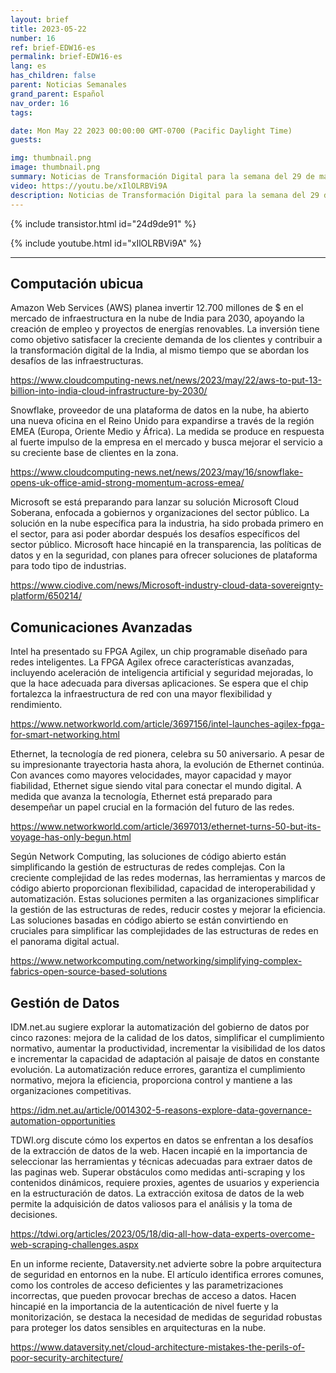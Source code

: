 ```yaml
---
layout: brief
title: 2023-05-22
number: 16
ref: brief-EDW16-es
permalink: brief-EDW16-es
lang: es
has_children: false
parent: Noticias Semanales
grand_parent: Español
nav_order: 16
tags:

date: Mon May 22 2023 00:00:00 GMT-0700 (Pacific Daylight Time)
guests:

img: thumbnail.png
image: thumbnail.png
summary: Noticias de Transformación Digital para la semana del 29 de mayo de 2023. En este episodio.
video: https://youtu.be/xIlOLRBVi9A
description: Noticias de Transformación Digital para la semana del 29 de mayo de 2023. En este episodio.
---
```



{% include transistor.html id="24d9de91" %}



{% include youtube.html id="xIlOLRBVi9A" %}


---

## Computación ubicua

Amazon Web Services (AWS) planea invertir 12.700 millones de $ en el mercado de infraestructura en la nube de India para 2030, apoyando la creación de empleo y proyectos de energías renovables. La inversión tiene como objetivo satisfacer la creciente demanda de los clientes y contribuir a la transformación digital de la India, al mismo tiempo que se abordan los desafíos de las infraestructuras.

[https://www.cloudcomputing-news.net/news/2023/may/22/aws-to-put-13-billion-into-india-cloud-infrastructure-by-2030/
](https://www.cloudcomputing-news.net/news/2023/may/22/aws-to-put-13-billion-into-india-cloud-infrastructure-by-2030/)

Snowflake, proveedor de una plataforma de datos en la nube, ha abierto una nueva oficina en el Reino Unido para expandirse a través de la región EMEA (Europa, Oriente Medio y África). La medida se produce en respuesta al fuerte impulso de la empresa en el mercado y busca mejorar el servicio a su creciente base de clientes en la zona.

[https://www.cloudcomputing-news.net/news/2023/may/16/snowflake-opens-uk-office-amid-strong-momentum-across-emea/
](https://www.cloudcomputing-news.net/news/2023/may/16/snowflake-opens-uk-office-amid-strong-momentum-across-emea/)

Microsoft se está preparando para lanzar su solución Microsoft Cloud Soberana, enfocada a gobiernos y organizaciones del sector público. La solución en la nube específica para la industria, ha sido probada primero en el sector, para asi poder abordar después los desafíos específicos del sector público. Microsoft hace hincapié en la transparencia, las políticas de datos y en la seguridad, con planes para ofrecer soluciones de plataforma para todo tipo de industrias.

[https://www.ciodive.com/news/Microsoft-industry-cloud-data-sovereignty-platform/650214/
](https://www.ciodive.com/news/Microsoft-industry-cloud-data-sovereignty-platform/650214/)

## Comunicaciones Avanzadas

Intel ha presentado su FPGA Agilex, un chip programable diseñado para redes inteligentes. La FPGA Agilex ofrece características avanzadas, incluyendo aceleración de inteligencia artificial y seguridad mejoradas, lo que la hace adecuada para diversas aplicaciones. Se espera que el chip fortalezca la infraestructura de red con una mayor flexibilidad y rendimiento.

[https://www.networkworld.com/article/3697156/intel-launches-agilex-fpga-for-smart-networking.html
](https://www.networkworld.com/article/3697156/intel-launches-agilex-fpga-for-smart-networking.html)

Ethernet, la tecnología de red pionera, celebra su 50 aniversario. A pesar de su impresionante trayectoria hasta ahora, la evolución de Ethernet continúa. Con avances como mayores velocidades, mayor capacidad y mayor fiabilidad, Ethernet sigue siendo vital para conectar el mundo digital. A medida que avanza la tecnología, Ethernet está preparado para desempeñar un papel crucial en la formación del futuro de las redes.

[https://www.networkworld.com/article/3697013/ethernet-turns-50-but-its-voyage-has-only-begun.html
](https://www.networkworld.com/article/3697013/ethernet-turns-50-but-its-voyage-has-only-begun.html)

Según Network Computing, las soluciones de código abierto están simplificando la gestión de estructuras de redes complejas. Con la creciente complejidad de las redes modernas, las herramientas y marcos de código abierto proporcionan flexibilidad, capacidad de interoperabilidad y automatización. Estas soluciones permiten a las organizaciones simplificar la gestión de las estructuras de redes, reducir costes y mejorar la eficiencia. Las soluciones basadas en código abierto se están convirtiendo en cruciales para simplificar las complejidades de las estructuras de redes en el panorama digital actual.

[https://www.networkcomputing.com/networking/simplifying-complex-fabrics-open-source-based-solutions
](https://www.networkcomputing.com/networking/simplifying-complex-fabrics-open-source-based-solutions)

## Gestión de Datos

IDM.net.au sugiere explorar la automatización del gobierno de datos por cinco razones: mejora de la calidad de los datos, simplificar el cumplimiento normativo, aumentar la productividad, incrementar la visibilidad de los datos e incrementar la capacidad de adaptación al paisaje de datos en constante evolución. La automatización reduce errores, garantiza el cumplimiento normativo, mejora la eficiencia, proporciona control y mantiene a las organizaciones competitivas.

[https://idm.net.au/article/0014302-5-reasons-explore-data-governance-automation-opportunities
](https://idm.net.au/article/0014302-5-reasons-explore-data-governance-automation-opportunities)

TDWI.org discute cómo los expertos en datos se enfrentan a los desafíos de la extracción de datos de la web. Hacen incapié en la importancia de seleccionar las herramientas y técnicas adecuadas para extraer datos de las paginas web. Superar obstáculos como medidas anti-scraping y los contenidos dinámicos, requiere proxies, agentes de usuarios y experiencia en la estructuración de datos. La extracción exitosa de datos de la web permite la adquisición de datos valiosos para el análisis y la toma de decisiones.

[https://tdwi.org/articles/2023/05/18/diq-all-how-data-experts-overcome-web-scraping-challenges.aspx
](https://tdwi.org/articles/2023/05/18/diq-all-how-data-experts-overcome-web-scraping-challenges.aspx)

En un informe reciente, Dataversity.net advierte sobre la pobre arquitectura de seguridad en entornos en la nube. El artículo identifica errores comunes, como los controles de acceso deficientes y las parametrizaciones incorrectas, que pueden provocar brechas de acceso a datos. Hacen hincapié en la importancia de la autenticación de nivel fuerte y la monitorización, se destaca la necesidad de medidas de seguridad robustas para proteger los datos sensibles en arquitecturas en la nube.

[https://www.dataversity.net/cloud-architecture-mistakes-the-perils-of-poor-security-architecture/
](https://www.dataversity.net/cloud-architecture-mistakes-the-perils-of-poor-security-architecture/)

